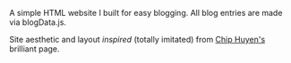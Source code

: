 A simple HTML website I built for easy blogging. All blog entries are made via blogData.js.

Site aesthetic and layout *inspired* (totally imitated) from [Chip Huyen's](https://huyenchip.com/) brilliant page. 
